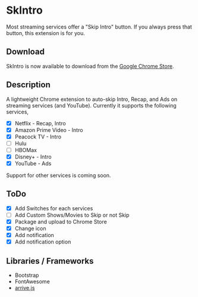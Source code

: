 # SkIntro
Most streaming services offer a "Skip Intro" button. If you always press that button, this extension is for you.

## Download
SkIntro is now available to download from the [Google Chrome Store](https://chrome.google.com/webstore/detail/skintro/acjikceibgbijbnhfialnjhilckdajan).

## Description
A lightweight Chrome extension to auto-skip Intro, Recap, and Ads on streaming services (and YouTube). Currently it supports the following services,

- [x] Netflix - Recap, Intro
- [x] Amazon Prime Video - Intro
- [x] Peacock TV - Intro
- [ ] Hulu
- [ ] HBOMax
- [x] Disney+ - Intro
- [x] YouTube - Ads

Support for other services is coming soon.

## ToDo
- [x] Add Switches for each services
- [ ] Add Custom Shows/Movies to Skip or not Skip
- [x] Package and upload to Chrome Store
- [x] Change icon
- [x] Add notification
- [x] Add notification option

## Libraries / Frameworks
- Bootstrap
- FontAwesome
- [arrive.js](https://github.com/uzairfarooq/arrive)